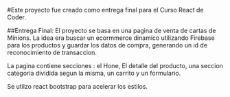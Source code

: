#Este proyecto fue creado como entrega final para el Curso React de Coder.

##Entrega Final:
El proyecto se basa en una pagina de venta de cartas de Minions. 
La idea era buscar un ecormmerce dinamico utilizando Firebase para los productos y guardar los datos de compra, generando un id de reconocimiento de transaccion.

La pagina contiene secciones : el Hone, El detalle del producto, una seccion categoria dividida segun la misma, un carrito y un formulario.


Se utilzo react bootstrap para acelerar los estilos.